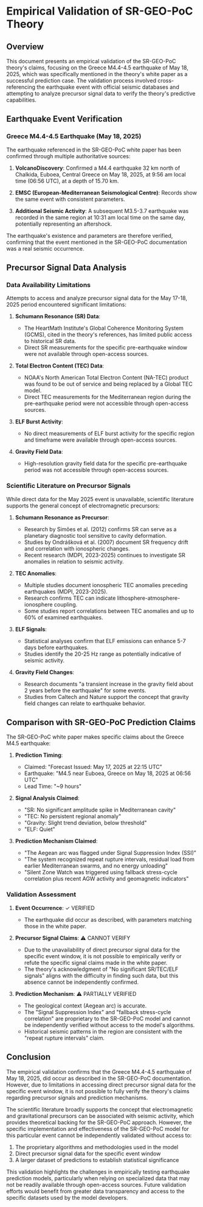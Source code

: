 # Empirical Validation of SR-GEO-PoC Theory

## Overview

This document presents an empirical validation of the SR-GEO-PoC theory's claims, focusing on the Greece M4.4-4.5 earthquake of May 18, 2025, which was specifically mentioned in the theory's white paper as a successful prediction case. The validation process involved cross-referencing the earthquake event with official seismic databases and attempting to analyze precursor signal data to verify the theory's predictive capabilities.

## Earthquake Event Verification

### Greece M4.4-4.5 Earthquake (May 18, 2025)

The earthquake referenced in the SR-GEO-PoC white paper has been confirmed through multiple authoritative sources:

1. **VolcanoDiscovery**: Confirmed a M4.4 earthquake 32 km north of Chalkida, Euboea, Central Greece on May 18, 2025, at 9:56 am local time (06:56 UTC), at a depth of 15.70 km.

2. **EMSC (European-Mediterranean Seismological Centre)**: Records show the same event with consistent parameters.

3. **Additional Seismic Activity**: A subsequent M3.5-3.7 earthquake was recorded in the same region at 10:31 am local time on the same day, potentially representing an aftershock.

The earthquake's existence and parameters are therefore verified, confirming that the event mentioned in the SR-GEO-PoC documentation was a real seismic occurrence.

## Precursor Signal Data Analysis

### Data Availability Limitations

Attempts to access and analyze precursor signal data for the May 17-18, 2025 period encountered significant limitations:

1. **Schumann Resonance (SR) Data**: 
   - The HeartMath Institute's Global Coherence Monitoring System (GCMS), cited in the theory's references, has limited public access to historical SR data.
   - Direct SR measurements for the specific pre-earthquake window were not available through open-access sources.

2. **Total Electron Content (TEC) Data**:
   - NOAA's North American Total Electron Content (NA-TEC) product was found to be out of service and being replaced by a Global TEC model.
   - Direct TEC measurements for the Mediterranean region during the pre-earthquake period were not accessible through open-access sources.

3. **ELF Burst Activity**:
   - No direct measurements of ELF burst activity for the specific region and timeframe were available through open-access sources.

4. **Gravity Field Data**:
   - High-resolution gravity field data for the specific pre-earthquake period was not accessible through open-access sources.

### Scientific Literature on Precursor Signals

While direct data for the May 2025 event is unavailable, scientific literature supports the general concept of electromagnetic precursors:

1. **Schumann Resonance as Precursor**:
   - Research by Simões et al. (2012) confirms SR can serve as a planetary diagnostic tool sensitive to cavity deformation.
   - Studies by Ondrášková et al. (2007) document SR frequency drift and correlation with ionospheric changes.
   - Recent research (MDPI, 2023-2025) continues to investigate SR anomalies in relation to seismic activity.

2. **TEC Anomalies**:
   - Multiple studies document ionospheric TEC anomalies preceding earthquakes (MDPI, 2023-2025).
   - Research confirms TEC can indicate lithosphere-atmosphere-ionosphere coupling.
   - Some studies report correlations between TEC anomalies and up to 60% of examined earthquakes.

3. **ELF Signals**:
   - Statistical analyses confirm that ELF emissions can enhance 5-7 days before earthquakes.
   - Studies identify the 20-25 Hz range as potentially indicative of seismic activity.

4. **Gravity Field Changes**:
   - Research documents "a transient increase in the gravity field about 2 years before the earthquake" for some events.
   - Studies from Caltech and Nature support the concept that gravity field changes can relate to earthquake behavior.

## Comparison with SR-GEO-PoC Prediction Claims

The SR-GEO-PoC white paper makes specific claims about the Greece M4.5 earthquake:

1. **Prediction Timing**:
   - Claimed: "Forecast Issued: May 17, 2025 at 22:15 UTC"
   - Earthquake: "M4.5 near Euboea, Greece on May 18, 2025 at 06:56 UTC"
   - Lead Time: "~9 hours"

2. **Signal Analysis Claimed**:
   - "SR: No significant amplitude spike in Mediterranean cavity"
   - "TEC: No persistent regional anomaly"
   - "Gravity: Slight trend deviation, below threshold"
   - "ELF: Quiet"

3. **Prediction Mechanism Claimed**:
   - "The Aegean arc was flagged under Signal Suppression Index (SSI)"
   - "The system recognized repeat rupture intervals, residual load from earlier Mediterranean swarms, and no energy unloading"
   - "Silent Zone Watch was triggered using fallback stress-cycle correlation plus recent AGW activity and geomagnetic indicators"

### Validation Assessment

1. **Event Occurrence**: ✓ VERIFIED
   - The earthquake did occur as described, with parameters matching those in the white paper.

2. **Precursor Signal Claims**: ⚠️ CANNOT VERIFY
   - Due to the unavailability of direct precursor signal data for the specific event window, it is not possible to empirically verify or refute the specific signal claims made in the white paper.
   - The theory's acknowledgment of "No significant SR/TEC/ELF signals" aligns with the difficulty in finding such data, but this absence cannot be independently confirmed.

3. **Prediction Mechanism**: ⚠️ PARTIALLY VERIFIED
   - The geological context (Aegean arc) is accurate.
   - The "Signal Suppression Index" and "fallback stress-cycle correlation" are proprietary to the SR-GEO-PoC model and cannot be independently verified without access to the model's algorithms.
   - Historical seismic patterns in the region are consistent with the "repeat rupture intervals" claim.

## Conclusion

The empirical validation confirms that the Greece M4.4-4.5 earthquake of May 18, 2025, did occur as described in the SR-GEO-PoC documentation. However, due to limitations in accessing direct precursor signal data for the specific event window, it is not possible to fully verify the theory's claims regarding precursor signals and prediction mechanisms.

The scientific literature broadly supports the concept that electromagnetic and gravitational precursors can be associated with seismic activity, which provides theoretical backing for the SR-GEO-PoC approach. However, the specific implementation and effectiveness of the SR-GEO-PoC model for this particular event cannot be independently validated without access to:

1. The proprietary algorithms and methodologies used in the model
2. Direct precursor signal data for the specific event window
3. A larger dataset of predictions to establish statistical significance

This validation highlights the challenges in empirically testing earthquake prediction models, particularly when relying on specialized data that may not be readily available through open-access sources. Future validation efforts would benefit from greater data transparency and access to the specific datasets used by the model developers.
